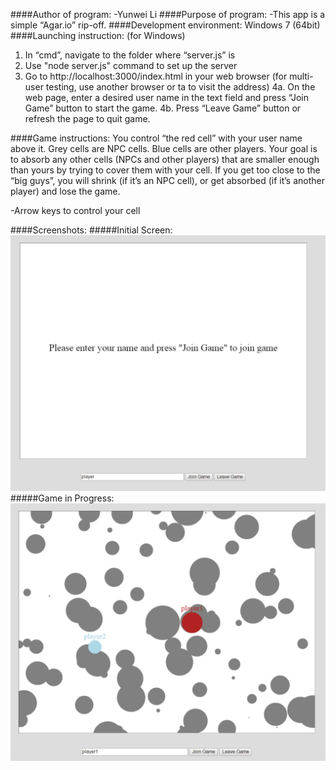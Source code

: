 ####Author of program: 
-Yunwei Li
####Purpose of program:
-This app is a simple “Agar.io” rip-off.
####Development environment: 
Windows 7 (64bit)
####Launching instruction: (for Windows)
1. In “cmd”, navigate to the folder where “server.js” is
2. Use "node server.js" command to set up the server
3. Go to http://localhost:3000/index.html in your web browser (for multi-user testing, use another browser or ta to visit the address)
4a. On the web page, enter a desired user name in the text field and press “Join Game” button to start the game.
4b. Press “Leave Game” button or refresh the page to quit game.

####Game instructions:
You control “the red cell” with your user name above it. Grey cells are NPC cells. Blue cells are other players. Your goal is to absorb any other cells (NPCs and other players) that are smaller enough than yours by trying to cover them with your cell. If you get too close to the “big guys”, you will shrink (if it’s an NPC cell), or get absorbed (if it’s another player) and lose the game. 

-Arrow keys to control your cell

####Screenshots:
#####Initial Screen:
![](https://github.com/TunaButter/Agar-io-Rip-off/blob/master/screenshots/iniScreen.png)
#####Game in Progress:
![](https://github.com/TunaButter/Agar-io-Rip-off/blob/master/screenshots/inProgress.png)
 

